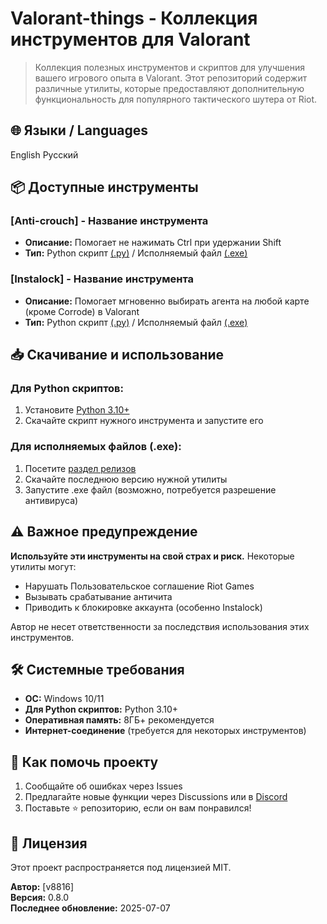 # Valorant-things - Коллекция инструментов для Valorant

> Коллекция полезных инструментов и скриптов для улучшения вашего игрового опыта в Valorant. Этот репозиторий содержит различные утилиты, которые предоставляют дополнительную функциональность для популярного тактического шутера от Riot.

## 🌐 Языки / Languages
English
Русский

## 📦 Доступные инструменты

### [Anti-crouch] - Название инструмента
- **Описание:** Помогает не нажимать Ctrl при удержании Shift
- **Тип:** Python скрипт [(.py)](https://github.com/v8816/Valorant-things/tree/main/Anti-Crouch) / Исполняемый файл [(.exe)](https://github.com/v8816/Valorant-things/releases/tag/Anti-crouch)

### [Instalock] - Название инструмента
- **Описание:** Помогает мгновенно выбирать агента на любой карте (кроме Corrode) в Valorant
- **Тип:** Python скрипт [(.py)](https://github.com/v8816/Valorant-things/tree/main/instalock) / Исполняемый файл [(.exe)](https://github.com/v8816/Valorant-things/releases/tag/Instalock)

## 📥 Скачивание и использование

### Для Python скриптов:
1. Установите [Python 3.10+](https://www.python.org/downloads/)
2. Скачайте скрипт нужного инструмента и запустите его

### Для исполняемых файлов (.exe):
1. Посетите [раздел релизов](https://github.com/v8816/Valorant-things/releases)
2. Скачайте последнюю версию нужной утилиты
3. Запустите .exe файл (возможно, потребуется разрешение антивируса)

## ⚠️ Важное предупреждение

**Используйте эти инструменты на свой страх и риск.** Некоторые утилиты могут:
- Нарушать Пользовательское соглашение Riot Games
- Вызывать срабатывание античита
- Приводить к блокировке аккаунта (особенно Instalock)

Автор не несет ответственности за последствия использования этих инструментов.

## 🛠️ Системные требования
- **ОС:** Windows 10/11
- **Для Python скриптов:** Python 3.10+
- **Оперативная память:** 8ГБ+ рекомендуется
- **Интернет-соединение** (требуется для некоторых инструментов)

## 🤝 Как помочь проекту
1. Сообщайте об ошибках через Issues
2. Предлагайте новые функции через Discussions или в [Discord](https://discord.com/users/726386731498340394)
3. Поставьте ⭐ репозиторию, если он вам понравился!

## 📜 Лицензия
Этот проект распространяется под лицензией MIT.


**Автор:** [v8816]  
**Версия:** 0.8.0  
**Последнее обновление:** 2025-07-07
